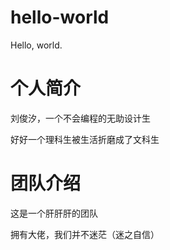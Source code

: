 # hello-world

Hello, world.

# 个人简介

刘俊汐，一个不会编程的无助设计生

好好一个理科生被生活折磨成了文科生

# 团队介绍

这是一个肝肝肝的团队

拥有大佬，我们并不迷茫（迷之自信）
